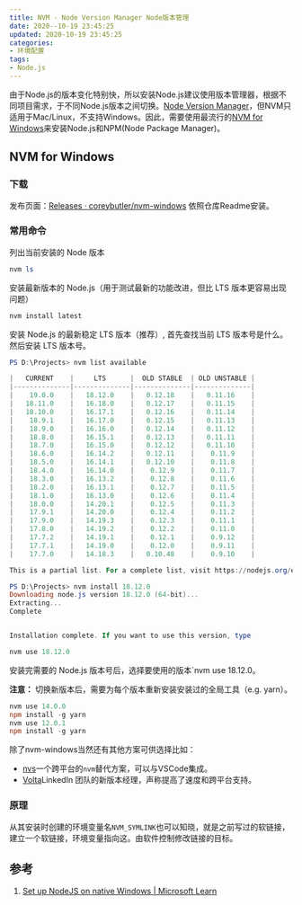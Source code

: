 ```yaml
---
title: NVM - Node Version Manager Node版本管理
date: 2020--10-19 23:45:25
updated: 2020-10-19 23:45:25
categories:
- 环境配置
tags:
- Node.js
---
```



由于Node.js的版本变化特别快，所以安装Node.js建议使用版本管理器，根据不同项目需求，于不同Node.js版本之间切换。[Node Version Manager](https://github.com/nvm-sh/nvm)，但NVM只适用于Mac/Linux，不支持Windows。因此，需要使用最流行的[NVM for Windows](https://github.com/coreybutler/nvm-windows)来安装Node.js和NPM(Node Package Manager)。

## NVM for Windows

### 下载
发布页面：[Releases · coreybutler/nvm-windows](https://github.com/coreybutler/nvm-windows/releases)
依照仓库Readme安装。

### 常用命令
列出当前安装的 Node 版本
```powershell
nvm ls
```

安装最新版本的 Node.js（用于测试最新的功能改进，但比 LTS 版本更容易出现问题）
```powershell
nvm install latest
```

安装 Node.js 的最新稳定 LTS 版本（推荐）, 首先查找当前 LTS 版本号是什么。然后安装 LTS 版本号。
```powershell
PS D:\Projects> nvm list available

|   CURRENT    |     LTS      |  OLD STABLE  | OLD UNSTABLE |
|--------------|--------------|--------------|--------------|
|    19.0.0    |   18.12.0    |   0.12.18    |   0.11.16    |
|   18.11.0    |   16.18.0    |   0.12.17    |   0.11.15    |
|   18.10.0    |   16.17.1    |   0.12.16    |   0.11.14    |
|    18.9.1    |   16.17.0    |   0.12.15    |   0.11.13    |
|    18.9.0    |   16.16.0    |   0.12.14    |   0.11.12    |
|    18.8.0    |   16.15.1    |   0.12.13    |   0.11.11    |
|    18.7.0    |   16.15.0    |   0.12.12    |   0.11.10    |
|    18.6.0    |   16.14.2    |   0.12.11    |    0.11.9    |
|    18.5.0    |   16.14.1    |   0.12.10    |    0.11.8    |
|    18.4.0    |   16.14.0    |    0.12.9    |    0.11.7    |
|    18.3.0    |   16.13.2    |    0.12.8    |    0.11.6    |
|    18.2.0    |   16.13.1    |    0.12.7    |    0.11.5    |
|    18.1.0    |   16.13.0    |    0.12.6    |    0.11.4    |
|    18.0.0    |   14.20.1    |    0.12.5    |    0.11.3    |
|    17.9.1    |   14.20.0    |    0.12.4    |    0.11.2    |
|    17.9.0    |   14.19.3    |    0.12.3    |    0.11.1    |
|    17.8.0    |   14.19.2    |    0.12.2    |    0.11.0    |
|    17.7.2    |   14.19.1    |    0.12.1    |    0.9.12    |
|    17.7.1    |   14.19.0    |    0.12.0    |    0.9.11    |
|    17.7.0    |   14.18.3    |   0.10.48    |    0.9.10    |

This is a partial list. For a complete list, visit https://nodejs.org/en/download/releases
```

```powershell
PS D:\Projects> nvm install 18.12.0
Downloading node.js version 18.12.0 (64-bit)...
Extracting...
Complete


Installation complete. If you want to use this version, type

nvm use 18.12.0
```

安装完需要的 Node.js 版本号后，选择要使用的版本`nvm use 18.12.0。

**注意：** 切换新版本后，需要为每个版本重新安装安装过的全局工具（e.g. yarn）。
```powershell
nvm use 14.0.0
npm install -g yarn
nvm use 12.0.1
npm install -g yarn
```

除了nvm-windows当然还有其他方案可供选择比如：
- [nvs](https://github.com/jasongin/nvs)一个跨平台的`nvm`替代方案，可以与VSCode集成。
- [Volta](https://github.com/volta-cli/volta#installing-volta)LinkedIn 团队的新版本经理，声称提高了速度和跨平台支持。

### 原理
从其安装时创建的环境变量名`NVM_SYMLINK`也可以知晓，就是之前写过的软链接，建立一个软链接，环境变量指向这。由软件控制修改链接的目标。

## 参考

1. [Set up NodeJS on native Windows | Microsoft Learn](https://learn.microsoft.com/en-us/windows/dev-environment/javascript/nodejs-on-windows)